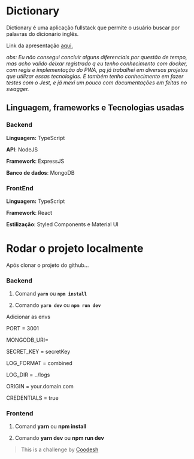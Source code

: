 # Dictionary

Dictionary é uma aplicação fullstack que permite o usuário buscar por palavras do dicionário inglês.

Link da apresentação [aqui.](https://www.loom.com/share/a45b5c43f63946278e91d4df8fc9897f)

_obs: Eu não consegui concluir alguns diferenciais por questão de tempo, mas acho valido deixar registrado q eu tenho conhecimento com docker, com regis e implementação do PWA, pq já trabalhei em diversos projetos que utilizar essas tecnologias. E também tenho conhecimento em fazer testes com o Jest, e já mexi um pouco com documentações em feitas no swagger._

## Linguagem, frameworks e Tecnologias usadas

### Backend

**Linguagem:** TypeScript

**API**: NodeJS

**Framework**: ExpressJS

**Banco de dados**: MongoDB

### FrontEnd

**Linguagem:** TypeScript

**Framework**: React

**Estilização**: Styled Components e Material UI

# Rodar o projeto localmente

Após clonar o projeto do github...

### Backend

1. Comand **`yarn`** ou **`npm install`**

2. Comando **`yarn dev`** ou **`npm run dev`**

Adicionar as envs

PORT = 3001

MONGODB_URI=

SECRET_KEY = secretKey

LOG_FORMAT = combined

LOG_DIR = ../logs

ORIGIN = your.domain.com

CREDENTIALS = true

### Frontend

1. Comand **yarn** ou **npm install**

2. Comando **yarn dev** ou **npm run dev**

> This is a challenge by [Coodesh](https://coodesh.com/)
